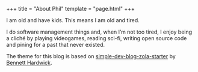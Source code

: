 +++
title = "About Phil"
template = "page.html"
+++

I am old and have kids. This means I am old and tired.

I do software management things and, when I’m not too tired, I enjoy being a cliché by playing videogames, reading sci-fi, writing open source code and pining for a past that never existed.

The theme for this blog is based on [simple-dev-blog-zola-starter](https://github.com/bennetthardwick/simple-dev-blog-zola-starter) by [Bennett Hardwick](https://bennett.dev/).